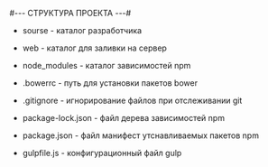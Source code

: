 #--- СТРУКТУРА ПРОЕКТА ---#

* sourse - каталог разработчика  
* web - каталог для заливки на сервер  

* node_modules - каталог зависимостей npm  
* .bowerrc - путь для установки пакетов bower  
* .gitignore - игнорирование файлов при отслеживании git
* package-lock.json - файл дерева зависимостей npm
* package.json - файл манифест утснавливаемых пакетов npm
* gulpfile.js - конфигурационный файл gulp  